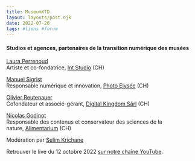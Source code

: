 ```yaml
---
title: MuseumXTD
layout: layouts/post.njk
date: 2022-07-26
tags: #liens #forum
---
```

#### Studios et agences, partenaires de la transition numérique des musées

[Laura Perrenoud](https://www.linkedin.com/in/lauraperrenoud/?originalSubdomain=ch)  
Artiste et co-fondatrice, [Int Studio](https://www.int.studio/) (CH)

[Manuel Sigrist](https://www.linkedin.com/in/manuel-sigrist-23750528/)  
Responsable numérique et innovation, [Photo Elysée](https://elysee.ch/) (CH)

[Olivier Reutenauer](https://www.linkedin.com/in/olivier-reutenauer-234574a/)  
Cofondateur et associé-gérant, [Digital Kingdom Sàrl](http://www.digitalkingdom.ch/) (CH)

[Nicolas Godinot](https://www.linkedin.com/in/godinot/)  
Responsable des contenus et conservateur des sciences de la nature, [Alimentarium](app://obsidian.md/www.alimentarium.org) (CH)

Modération par [Selim Krichane](https://www.linkedin.com/in/selim-krichane-44313082/)

   
Retrouver le live du 12 octobre 2022 [sur notre chaîne YouTube](https://www.youtube.com/channel/UCTZJM5WsXDkH8QgMdACUNyw).  